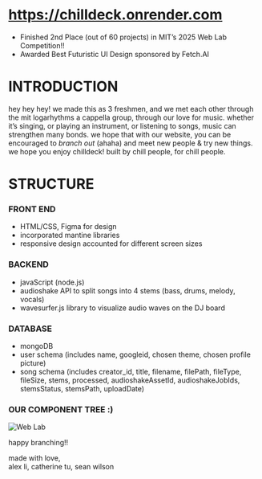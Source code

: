 # https://chilldeck.onrender.com

- Finished 2nd Place (out of 60 projects) in MIT’s 2025 Web Lab Competition!!
- Awarded Best Futuristic UI Design sponsored by Fetch.AI

# INTRODUCTION

hey hey hey! we made this as 3 freshmen, and we met each other through the mit logarhythms a cappella group, through our love for music. whether it’s singing, or playing an instrument, or listening to songs, music can strengthen many bonds. we hope that with our website, you can be encouraged to _branch out_ (ahaha) and meet new people & try new things. we hope you enjoy chilldeck! built by chill people, for chill people.

# STRUCTURE

### FRONT END

- HTML/CSS, Figma for design
- incorporated mantine libraries
- responsive design accounted for different screen sizes

### BACKEND

- javaScript (node.js)
- audioshake API to split songs into 4 stems (bass, drums, melody, vocals)
- wavesurfer.js library to visualize audio waves on the DJ board

### DATABASE

- mongoDB
- user schema (includes name, googleid, chosen theme, chosen profile picture)
- song schema (includes creator_id, title, filename, filePath, fileType, fileSize, stems, processed, audioshakeAssetId, audioshakeJobIds, stemsStatus, stemsPath, uploadDate)

### OUR COMPONENT TREE :)

![Web Lab](https://github.com/user-attachments/assets/df762c61-e9bb-45c5-a16d-e97ebf7930db)

happy branching!!

made with love, </br>
alex li, catherine tu, sean wilson
